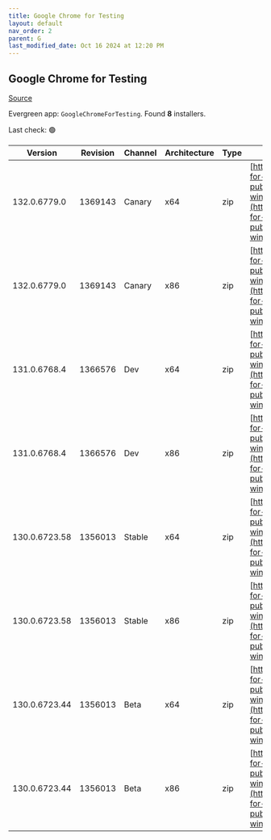```yaml
---
title: Google Chrome for Testing
layout: default
nav_order: 2
parent: G
last_modified_date: Oct 16 2024 at 12:20 PM
---
```


## Google Chrome for Testing

[Source](https://googlechromelabs.github.io/chrome-for-testing/)

Evergreen app: `GoogleChromeForTesting`. Found **8** installers.

Last check: 🟢

| Version       | Revision | Channel | Architecture | Type | URI                                                                                                                                                                                            |
| ------------- | -------- | ------- | ------------ | ---- | ---------------------------------------------------------------------------------------------------------------------------------------------------------------------------------------------- |
| 132.0.6779.0  | 1369143  | Canary  | x64          | zip  | [https://storage.googleapis.com/chrome-for-testing-public/132.0.6779.0/win64/chrome-win64.zip](https://storage.googleapis.com/chrome-for-testing-public/132.0.6779.0/win64/chrome-win64.zip)   |
| 132.0.6779.0  | 1369143  | Canary  | x86          | zip  | [https://storage.googleapis.com/chrome-for-testing-public/132.0.6779.0/win32/chrome-win32.zip](https://storage.googleapis.com/chrome-for-testing-public/132.0.6779.0/win32/chrome-win32.zip)   |
| 131.0.6768.4  | 1366576  | Dev     | x64          | zip  | [https://storage.googleapis.com/chrome-for-testing-public/131.0.6768.4/win64/chrome-win64.zip](https://storage.googleapis.com/chrome-for-testing-public/131.0.6768.4/win64/chrome-win64.zip)   |
| 131.0.6768.4  | 1366576  | Dev     | x86          | zip  | [https://storage.googleapis.com/chrome-for-testing-public/131.0.6768.4/win32/chrome-win32.zip](https://storage.googleapis.com/chrome-for-testing-public/131.0.6768.4/win32/chrome-win32.zip)   |
| 130.0.6723.58 | 1356013  | Stable  | x64          | zip  | [https://storage.googleapis.com/chrome-for-testing-public/130.0.6723.58/win64/chrome-win64.zip](https://storage.googleapis.com/chrome-for-testing-public/130.0.6723.58/win64/chrome-win64.zip) |
| 130.0.6723.58 | 1356013  | Stable  | x86          | zip  | [https://storage.googleapis.com/chrome-for-testing-public/130.0.6723.58/win32/chrome-win32.zip](https://storage.googleapis.com/chrome-for-testing-public/130.0.6723.58/win32/chrome-win32.zip) |
| 130.0.6723.44 | 1356013  | Beta    | x64          | zip  | [https://storage.googleapis.com/chrome-for-testing-public/130.0.6723.44/win64/chrome-win64.zip](https://storage.googleapis.com/chrome-for-testing-public/130.0.6723.44/win64/chrome-win64.zip) |
| 130.0.6723.44 | 1356013  | Beta    | x86          | zip  | [https://storage.googleapis.com/chrome-for-testing-public/130.0.6723.44/win32/chrome-win32.zip](https://storage.googleapis.com/chrome-for-testing-public/130.0.6723.44/win32/chrome-win32.zip) |
